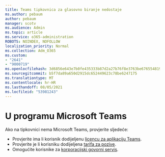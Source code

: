 ```yaml
---
title: Teams tipkovnica za glasovno biranje nedostaje
ms.author: pebaum
author: pebaum
manager: scotv
ms.audience: Admin
ms.topic: article
ms.service: o365-administration
ROBOTS: NOINDEX, NOFOLLOW
localization_priority: Normal
ms.collection: Adm_O365
ms.custom:
- "2641"
- "9000719"
ms.openlocfilehash: 3d6856e643e7b0fe435333b87d2a27b76f8e3763be676554819d0147a352273f
ms.sourcegitcommit: b5f7da89a650d2915dc652449623c78be6247175
ms.translationtype: MT
ms.contentlocale: hr-HR
ms.lasthandoff: 08/05/2021
ms.locfileid: "53981243"
---
```

# <a name="dial-pad-is-missing-in-microsoft-teams"></a>U programu Microsoft Teams 

Ako na tipkovnici nema Microsoft Teams, provjerite sljedeće:

- Provjerite ima li korisnik dodijeljenu [licencu za aplikaciju Teams](https://docs.microsoft.com/MicrosoftTeams/assign-teams-licenses).
- Provjerite je li korisniku dodijeljena [tarifa za pozive](https://docs.microsoft.com/MicrosoftTeams/calling-plan-landing-page).
- Omogućite korisnike za [korporacijski govorni servis](https://docs.microsoft.com/skypeforbusiness/skype-for-business-hybrid-solutions/plan-your-phone-system-cloud-pbx-solution/enable-users-for-enterprise-voice-online-and-phone-system-voicemail#to-enable-your-users-for-phone-system-in-office-365-voice-and-voicemail).
